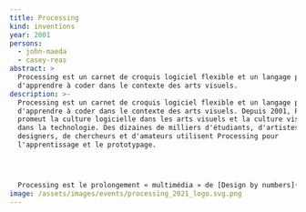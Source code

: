 ```yaml
---
title: Processing
kind: inventions
year: 2001
persons:
  - john-maeda
  - casey-reas
abstract: >
  Processing est un carnet de croquis logiciel flexible et un langage permettant
  d'apprendre à coder dans le contexte des arts visuels.
description: >-
  Processing est un carnet de croquis logiciel flexible et un langage permettant
  d'apprendre à coder dans le contexte des arts visuels. Depuis 2001, Processing
  promeut la culture logicielle dans les arts visuels et la culture visuelle
  dans la technologie. Des dizaines de milliers d'étudiants, d'artistes, de
  designers, de chercheurs et d'amateurs utilisent Processing pour
  l'apprentissage et le prototypage.




  Processing est le prolongement « multimédia » de [Design by numbers](https://www.culturesnumeriques.net/evenements/design-by-numbers), l'environnement de programmation graphique développé par [John Maeda](https://www.culturesnumeriques.net/personnes/john-maeda) au [Media Lab](https://fr.wikipedia.org/wiki/MIT_Media_Lab "MIT Media Lab") du [Massachusetts Institute of Technology](https://fr.wikipedia.org/wiki/Massachusetts_Institute_of_Technology "Massachusetts Institute of Technology").
image: /assets/images/events/processing_2021_logo.svg.png
---
```

